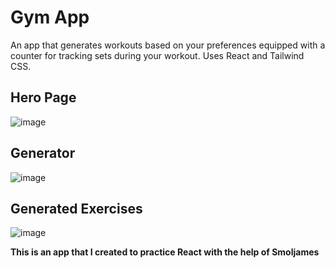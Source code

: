 # Gym App

An app that generates workouts based on your preferences equipped with a counter for tracking sets during your workout. Uses React and Tailwind CSS.

## Hero Page
  ![image](https://github.com/user-attachments/assets/c17dac75-5463-4b1b-b593-c4961f6fce26)

## Generator
  ![image](https://github.com/user-attachments/assets/2b69cb19-cec2-4ab6-b8d1-f1719d86bd61)

## Generated Exercises
  ![image](https://github.com/user-attachments/assets/110ff9fd-b247-4f3a-9ac7-fdb03a7f311a)

**This is an app that I created to practice React with the help of Smoljames**
